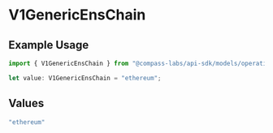 # V1GenericEnsChain

## Example Usage

```typescript
import { V1GenericEnsChain } from "@compass-labs/api-sdk/models/operations";

let value: V1GenericEnsChain = "ethereum";
```

## Values

```typescript
"ethereum"
```